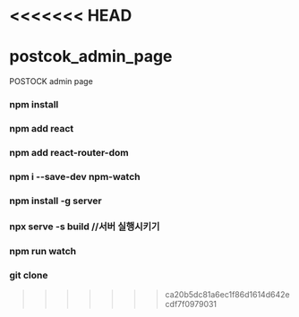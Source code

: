<<<<<<< HEAD
=======
# postcok_admin_page
POSTOCK admin page

### npm install
### npm add react
### npm add react-router-dom
### npm i --save-dev npm-watch

### npm install -g server
### npx serve -s build //서버 실행시키기
### npm run watch

### git clone

>>>>>>> ca20b5dc81a6ec1f86d1614d642ecdf7f0979031
